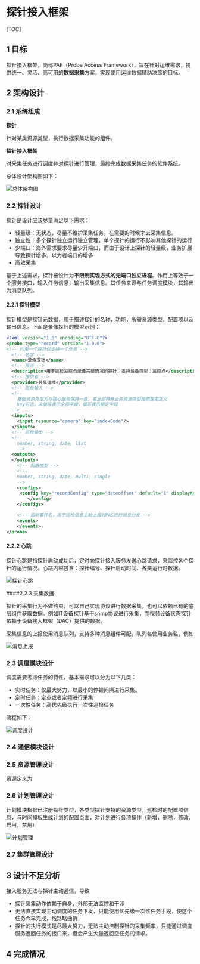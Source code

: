 # 探针接入框架

[TOC]

## 1 目标

探针接入框架，简称PAF（Probe Access Framework），旨在针对运维需求，提供统一、灵活、高可用的**数据采集**方案，实现使用运维数据辅助决策的目标。



## 2 架构设计

### 2.1 系统组成

**探针**

针对某类资源类型，执行数据采集功能的组件。

**探针接入框架**

对采集任务进行调度并对探针进行管理，最终完成数据采集任务的软件系统。



总体设计架构图如下：

![总体架构图](images/总体架构.png)







### 2.2 探针设计

探针是设计应该尽量满足以下需求：

- 轻量级：无状态，尽量不维护采集任务，在需要的时候才去采集信息。
- 独立性：多个探针独立运行独立管理，单个探针的运行不影响其他探针的运行
- 少端口：海外需求要求尽量少开端口，而由于设计上探针的轻量级，业务扩展导致探针增多，以为者端口的增多
- 高效采集

基于上述需求，探针被设计为**不限制实现方式的无端口独立进程**。作用上等效于一个服务接口，输入任务信息，输出采集信息。其任务来源与任务调度模块，其输出为消息队列。



#### 2.2.1 探针模型

探针模型是探针元数据，用于描述探针的名称，功能，所需资源类型，配置项以及输出信息。下面是录像探针的模型示例：

```xml
<?xml version="1.0" encoding="UTF-8"?>
<probe type="record" version="1.0.0"> 
<!-- 约束一个探针仅支持一个业务 -->  
  <!-- 名字 -->  
  <name>录像探针</name>  
  <!-- 描述 -->  
  <description>用于巡检监控点录像完整情况的探针，支持设备类型：监控点</description>  
  <!-- 提供者 -->  
  <provider>共享运维</provider>
  <!-- 巡检输入 -->  
  <!--
    基础资源类型为与核心服务保持一致，事业部特殊业务资源类型按照规范定义
    key可选，未填写表示全部字段，填写表示指定字段
  -->
  <inputs>
    <input resource="camera" key="indexCode"/> 
  </inputs>
  <!-- 巡检输出 -->
  <!--
    number, string, date, list
    -->
  <outputs>
  </outputs>
    <!-- 配置模型 -->  
    <!--
    number, string, date, multi, single
    -->
    <configs> 
     <config key="recordConfig" type="dateoffset" default="1" displayKey="probe.config.record.recordConfig">
		</config>
    </configs>

    <!-- 监听事件名，用于巡检信息主动上报时PAS进行消息分发 -->  
    <events>
    </events>
</probe>
```

#### 2.2.2 心跳

探针心跳是指探针启动成功后，定时向探针接入服务发送心跳请求，来监控各个探针的运行情况。心跳内容包含：探针编号、探针启动时间、各类运行时数据。

![探针心跳](images/探针心跳.png)



####2.2.3 采集数据

探针的采集行为不做约束，可以自己实现协议进行数据采集，也可以依赖已有的底层组件获取数据。例如IT设备探针基于snmp协议进行采集，而视频设备状态探针依赖于设备接入框架（DAC）提供的数据。

采集信息的上报使用消息队列，支持多种消息组件可配，队列名使用业务名，例如

![消息上报](images/消息上报.png)



### 2.3 调度模块设计

调度需要考虑任务的特性，基本需求可以分为以下几类：

- 实时任务：仅最大努力，以最小的停顿间隔进行采集。
- 定时任务：定点或者定频进行采集
- 一次性任务：高优先级执行一次性巡检任务



流程如下：

![调度设计](images/调度设计.png)

### 2.4 通信模块设计



### 2.5 资源管理设计

资源定义为



### 2.6 计划管理设计

计划模块根据已注册探针类型，各类型探针支持的资源类型，巡检时的配置项信息，与时间模板生成计划的配置页面，对计划进行各项操作（新增，删除，修改，启用，禁用）

![计划管理](images/计划管理.png)



### 2.7 集群管理设计



## 3 设计不足分析

接入服务无法与探针主动通信，导致

- 探针采集动作依赖于自身，外部无法监控和干涉
- 无法直接实现主动调度的任务下发，只能使用优先级一次性任务手段，使这个任务今早完成，线路略曲折
- 探针的执行模式是尽最大努力，无法主动控制探针的采集频率，只能通过调度服务返回任务的接口来，但会产生大量返回空任务的请求。





## 4 完成情况